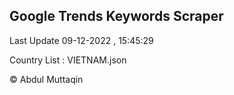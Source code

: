 

## Google Trends Keywords Scraper 
 
Last Update 09-12-2022 , 15:45:29

Country List :
VIETNAM.json



© Abdul Muttaqin 
